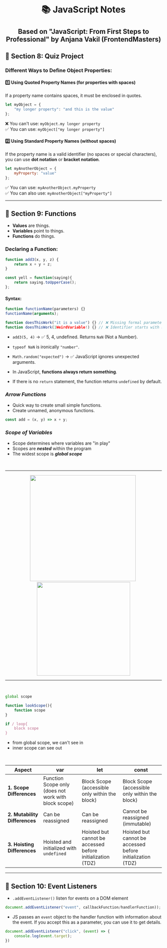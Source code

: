 <div align="center">

# 📚 JavaScript Notes 
## Based on "JavaScript: From First Steps to Professional" by Anjana Vakil (FrontendMasters)

</div>

## 🌟 Section 8: Quiz Project
### Different Ways to Define Object Properties:  

#### 1️⃣ Using Quoted Property Names (for properties with spaces)  
If a property name contains spaces, it must be enclosed in quotes.  
```javascript
let myObject = {
    "my longer property": "and this is the value"
};
```
❌ You can't use: `myObject.my longer property`  
✅ You can use: `myObject["my longer property"]`  

#### 2️⃣ Using Standard Property Names (without spaces)  
If the property name is a valid identifier (no spaces or special characters), you can use **dot notation** or **bracket notation**.  
```javascript
let myAnotherObject = {
    myProperty: "value"    
};
```
✅ You can use: `myAnotherObject.myProperty`  
✅ You can also use: `myAnotherObject["myProperty"]`  

---

## 🌟 Section 9: Functions 
- **Values** are things.  
- **Variables** point to things.  
- **Functions** do things.  

### Declaring a Function:  
```javascript
function add3(x, y, z) {
    return x + y + z;
}

const yell = function(saying){
    return saying.toUpperCase();
};
```

#### Syntax:
```javascript
function functionName(parameters) {}
functionName(arguments);
```

```javascript
function doesThisWork("it is a value") {} // ❌ Missing formal parameter
function doesThisWork(1WeirdVariable!) {} // ❌ Identifier starts with a number or invalid character
```

- `add3(5, 4)` → ✅ 5, 4, undefined. Returns `NaN` (Not a Number).  
- `typeof NaN` is ironically `"number"`.  
- `Math.random("expected")` → ✅ JavaScript ignores unexpected arguments.  

- In JavaScript, **functions always return something**.  
- If there is no `return` statement, the function returns `undefined` by default.  

### ***Arrow Functions***  
- Quick way to create small simple functions.  
- Create unnamed, anonymous functions.  

```javascript
const add = (x, y) => x + y;
```

### ***Scope of Variables***  
- Scope determines where variables are "in play"
- Scopes are ***nested*** within the program
- The widest scope is ***global scope***

&nbsp;

---
<div align="center">
<img src="https://i.imgur.com/oBD70G0.png" width="340">&nbsp;
<img src="https://i.imgur.com/oioB8GM.png" width="300">
</div>

---
&nbsp;

```javascript
global scope

function lookScope(){
    function scope
}

if / loop{
    block scope
}
```
- from global scope, we can't see in
- inner scope can see out

&nbsp;

| **Aspect**                    | **var**                                  | **let**                                  | **const**                                |
|-------------------------------|------------------------------------------|------------------------------------------|------------------------------------------|
| **1. Scope Differences**       | Function Scope only (does not work with block scope) | Block Scope (accessible only within the block) | Block Scope (accessible only within the block) |
| **2. Mutability Differences**  | Can be reassigned                        | Can be reassigned                        | Cannot be reassigned (immutable)         |
| **3. Hoisting Differences**    | Hoisted and initialized with `undefined` | Hoisted but cannot be accessed before initialization (TDZ) | Hoisted but cannot be accessed before initialization (TDZ) |

---

## 🌟 Section 10: Event Listeners

- `.addEventListener()` listen for events on a DOM element

```javascript
document.addEventListener("event", callbackFunction/handlerFunction));
```
- JS passes an `event` object to the handler function with information about the event. If you accept this as a parameter, you can use it to get details.
```javascript
document.addEventListener("click", (event) => {
    console.log(event.target);
})
```
